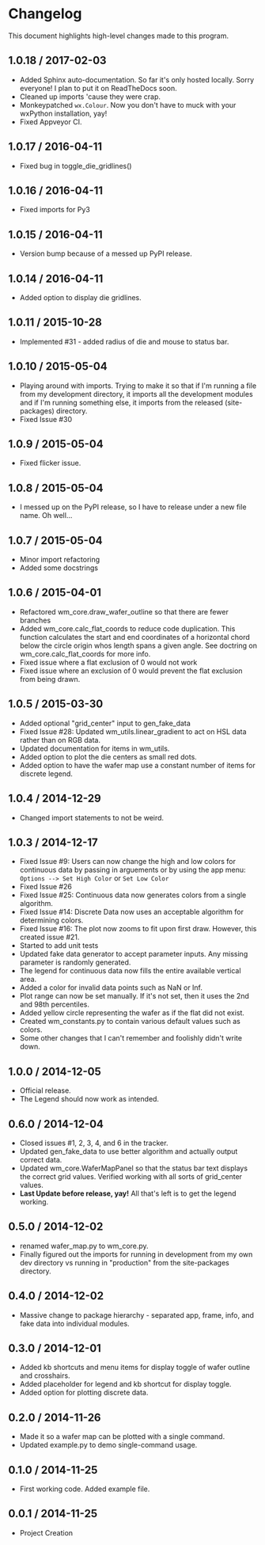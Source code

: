 # Changelog
This document highlights high-level changes made to this program.


## 1.0.18 / 2017-02-03

  + Added Sphinx auto-documentation. So far it's only hosted locally. Sorry
    everyone! I plan to put it on ReadTheDocs soon.
  + Cleaned up imports 'cause they were crap.
  + Monkeypatched `wx.Colour`. Now you don't have to muck with your wxPython
    installation, yay!
  + Fixed Appveyor CI.


## 1.0.17 / 2016-04-11

  + Fixed bug in toggle_die_gridlines()


## 1.0.16 / 2016-04-11

  + Fixed imports for Py3


## 1.0.15 / 2016-04-11

  + Version bump because of a messed up PyPI release.


## 1.0.14 / 2016-04-11

  + Added option to display die gridlines.


## 1.0.11 / 2015-10-28

  + Implemented #31 - added radius of die and mouse to status bar.


## 1.0.10 / 2015-05-04

  + Playing around with imports. Trying to make it so that if I'm running
    a file from my development directory, it imports all the development
    modules and if I'm running something else, it imports from the
    released (site-packages) directory.
  + Fixed Issue #30


## 1.0.9 / 2015-05-04

  + Fixed flicker issue.


## 1.0.8 / 2015-05-04

  + I messed up on the PyPI release, so I have to release under a new file
    name. Oh well...


## 1.0.7 / 2015-05-04

  + Minor import refactoring
  + Added some docstrings


## 1.0.6 / 2015-04-01

  + Refactored wm_core.draw_wafer_outline so that there are fewer branches
  + Added wm_core.calc_flat_coords to reduce code duplication. This function
    calculates the start and end coordinates of a horizontal chord below
    the circle origin whos length spans a given angle. See doctring on
    wm_core.calc_flat_coords for more info.
  + Fixed issue where a flat exclusion of 0 would not work
  + Fixed issue where an exclusion of 0 would prevent the flat exclusion from
    being drawn.


## 1.0.5 / 2015-03-30

  + Added optional "grid_center" input to gen_fake_data
  + Fixed Issue #28: Updated wm_utils.linear_gradient to act on HSL data
    rather than on RGB data.
  + Updated documentation for items in wm_utils.
  + Added option to plot the die centers as small red dots.
  + Added option to have the wafer map use a constant number of items for
    discrete legend.


## 1.0.4 / 2014-12-29

  + Changed import statements to not be weird.


## 1.0.3 / 2014-12-17

  + Fixed Issue #9: Users can now change the high and low colors for
    continuous data by passing in arguements or by using the app menu:
    ``Options --> Set High Color`` or ``Set Low Color``
  + Fixed Issue #26
  + Fixed Issue #25: Continuous data now generates colors from a single
    algorithm.
  + Fixed Issue #14: Discrete Data now uses an acceptable algorithm for
    determining colors.
  + Fixed Issue #16: The plot now zooms to fit upon first draw. However,
    this created issue #21.
  + Started to add unit tests
  + Updated fake data generator to accept parameter inputs. Any missing
    parameter is randomly generated.
  + The legend for continuous data now fills the entire available vertical
    area.
  + Added a color for invalid data points such as NaN or Inf.
  + Plot range can now be set manually. If it's not set, then it uses the
    2nd and 98th percentiles.
  + Added yellow circle representing the wafer as if the flat did not exist.
  + Created wm_constants.py to contain various default values such as colors.
  + Some other changes that I can't remember and foolishly didn't write
    down.


## 1.0.0 / 2014-12-05

  + Official release.
  + The Legend should now work as intended.


## 0.6.0 / 2014-12-04

  + Closed issues #1, 2, 3, 4, and 6 in the tracker.
  + Updated gen_fake_data to use better algorithm and actually output
    correct data.
  + Updated wm_core.WaferMapPanel so that the status bar text displays
    the correct grid values. Verified working with all sorts of
    grid_center values.
  + **Last Update before release, yay!** All that's left is to get the
    legend working.


## 0.5.0 / 2014-12-02

  + renamed wafer_map.py to wm_core.py.
  + Finally figured out the imports for running in development from my
    own dev directory vs running in "production" from the site-packages
    directory.


## 0.4.0 / 2014-12-02

  + Massive change to package hierarchy - separated app, frame, info, and fake
    data into individual modules.


## 0.3.0 / 2014-12-01

  + Added kb shortcuts and menu items for display toggle
    of wafer outline and crosshairs.
  + Added placeholder for legend and kb shortcut for display toggle.
  + Added option for plotting discrete data.


## 0.2.0 / 2014-11-26

  + Made it so a wafer map can be plotted with a single
    command.
  + Updated example.py to demo single-command usage.


## 0.1.0 / 2014-11-25

  + First working code. Added example file.


## 0.0.1 / 2014-11-25

  + Project Creation
